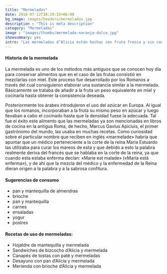 ```yaml
---
title: "Mermeladas"
date: 2018-07-12T18:19:33+06:00
bg_image: images/headers/mermeladas.jpg
description : "This is meta description"
category: "Mermeladas"
image : "images/thumbs/mermelada-naranja-dulce.jpg"
showsummary: yes
intro: "Las mermeladas d’Alicia están hechas con fruta fresca y sin conservantes, siendo su conservante natural el azúcar."
---
```


#### Historia de la mermelada

La mermelada es uno de los métodos más antiguos que se conocen hoy día para conservar alimentos que en el caso de las frutas consistió en mezclarlas con miel. Este proceso fue desarrollado por los Romanos a través del cual consiguieron elaborar una sustancia similar a la mermelada. Básicamente se trataba de añadir a la fruta un peso equivalente en miel y cocinarla hasta obtener la consistencia deseada.

Posteriormente los árabes introdujeron el uso del azúcar en Europa. Al igual que los romanos, incorporaban a la fruta su mismo peso en azúcar y luego llevaban a cabo el cocinado hasta que la densidad fuese la adecuada. Tal fue el éxito este alimento que las mermeladas ya son mencionadas en libros de cocina en la antigua Roma, de hecho, Marcus Gavius Apiciuis, el primer gastrónomo del mundo, las usaba en muchas recetas.
Como curiosidad sobre el particular nombre que reciben en inglés «marmelade» habría que apuntar que un médico perteneciente a la corte de la reina Maria Estuardo las utilizaba para curar los mareos de esta y que debido a esto la palabra realmente deriva del francés que se hablaba en la corte de la reina, ya que cuando esta estaba enferma decían: «Marie est malade» («María está enferma»), y de ahí que la mezcla del médico y la enfermedad de la Reina dieran origen a la palabra y a la sabrosa confitura.

#### Sugerencias de consumo

- pan y mantequilla de almendras
- brioche
- pan y mantequilla
- carnes
- ensaladas
- yogur
- postres

#### Recetas de uso de mermeladas:

- Hojaldre de mantequilla y mermelada
- Sandwiches de bizcocho d’Alicia y mermelada
- Canapés de tostas con paté y mermeladas
- Desayuno con pan d’Alicia y mermelada
- Merienda con brioche d’Alicia y mermelada
